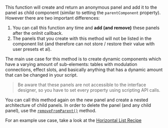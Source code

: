 This function will create and return an anonymous panel and add it to the panel as child component (similar to setting the `parentComponent` property). However there are two important differences:

1. You can call this function any time and **add (and remove)** these panels after the onInit callback.
2. The panels that you create with this method will not be listed in the component list (and therefore can not store / restore their value with user presets et al).

The main use case for this method is to create dynamic components which have a varying amount of sub-elements: tables with modulation connections, effect slots, and basically anything that has a dynamic amount that can be changed in your script.

> Be aware that these panels are not accessible to the interface designer, so you have to set every property using scripting API calls.

You can call this method again on the new panel and create a nested architecture of child panels. In order to delete the panel (and any child panel), use the [`removeFromParent()`](/scripting/scripting-api/scriptpanel#removefromparent) method. 

For an example use case, take a look at the [Horizontal List Recipe](/tutorials/recipes/ui/scriptpanel#horizontal-list-example)